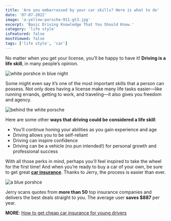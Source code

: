```yaml
---
title: 'Are you embarrassed by your car skills? Here is what to do'
date: '07-07-2022'
image: 'a-yellow-porsche-911-gt3.jpg'
excerpt: 'Basic Driving Knowledge That You Should Know.'
category: 'life style'
isFeatured: false
mostViewed: false
tags: ['life style', 'car']
---
```


No matter when you get your license, you’ll be happy to have it! **Driving is a life skill**, in many people’s opinion.

![white porshce in blue night](/posts/are-you-embarrassed-by-your-car-skills/white-porsche-in-night.jpg)

Some might even say it’s one of the most important skills that a person can possess. Not only does having a license make many life tasks easier—like running errands, getting to work, and traveling—it also gives you freedom and agency.

![behind the white porsche](/posts/are-you-embarrassed-by-your-car-skills/behind-white-porsche.jpg)

Here are some other **ways that driving could be considered a life skill**:

- You’ll continue honing your abilities as you gain experience and age
- Driving allows you to be self-reliant
- Driving can inspire confidence
- Driving can be a vehicle (no pun intended!) for personal growth and professional success

With all those perks in mind, perhaps you’ll feel inspired to take the wheel for the first time! And when you’re ready to buy a car of your own, be sure to get great **[car insurance](https://getjerry.com/car-insurance)**. Thanks to Jerry, the process is easier than ever.

![a blue porshce](/posts/are-you-embarrassed-by-your-car-skills/a-blue-porsche-911-gt3.jpg)

Jerry scans quotes from **more than 50** top insurance companies and delivers the best deals straight to you. The average user **saves $887** per year.

**MORE**: [How to get cheap car insurance for young drivers](https://getjerry.com/questions/is-driving-a-life-skill)
